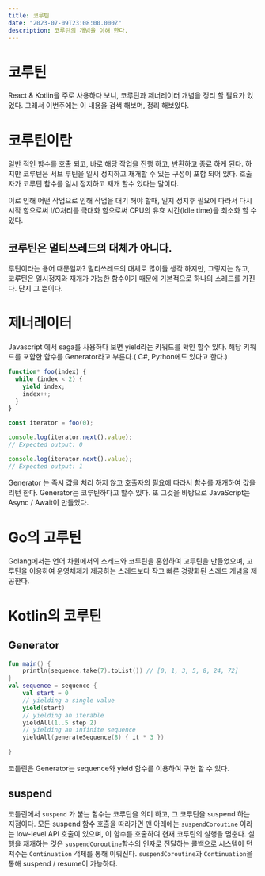 ```yaml
---
title: 코루틴
date: "2023-07-09T23:08:00.000Z"
description: 코루틴의 개념을 이해 한다.
---
```


# 코루틴
React & Kotlin을 주로 사용하다 보니, 코루틴과 제너레이터 개념을 정리 할 필요가 있었다. 그래서 이번주에는 이 내용을 검색 해보며, 정리 해보았다.

# 코루틴이란
 일반 적인 함수를 호출 되고, 바로 해당 작업을 진행 하고, 반환하고 종료 하게 된다. 하지만 코루틴은 서브 루틴을 일시 정지하고 재개할 수 있는 구성이 포함 되어 있다. 호출자가 코루틴 함수를 일시 정지하고 재개 할수 있다는 말이다.

 이로 인해 어떤 작업으로 인해 작업을 대기 해야 할때, 일지 정지후 필요에 따라서 다시 시작 함으로써 I/O처리를 극대화 함으로써 CPU의 유효 시간(Idle time)을 최소화 할 수 있다.

## 코루틴은 멀티쓰레드의 대체가 아니다.
 루틴이라는 용어 때문일까? 멀티쓰레드의 대체로 많이들 생각 하지만, 그렇지는 않고, 코루틴은 일시정지와 재개가 가능한 함수이기 때문에 기본적으로 하나의 스레드를 가진다. 단지 그 뿐이다.

# 제너레이터
 Javascript 에서 saga를 사용하다 보면 yield라는 키워드를 확인 할수 있다. 해당 키워드를 포함한 함수를 Generator라고 부른다.( C#, Python에도 있다고 한다.)

```javascript
function* foo(index) {
  while (index < 2) {
    yield index;
    index++;
  }
}

const iterator = foo(0);

console.log(iterator.next().value);
// Expected output: 0

console.log(iterator.next().value);
// Expected output: 1
```

  Generator 는 즉시 값을 처리 하지 않고 호출자의 필요에 따라서 함수를 재개하여 값을 리턴 한다. Generator는 코루틴하다고 할수 있다.
 또 그것을 바탕으로 JavaScript는 Async / Await이 만들었다. 

# Go의 고루틴
 Golang에서는 언어 차원에서의 스레드와 코루틴을 혼합하여 고루틴을 만들었으며, 고루틴을 이용하여 운영체제가 제공하는 스레드보다 작고 빠른 경량화된 스레드 개념을 제공한다.

# Kotlin의 코루틴

## Generator

```kotlin
fun main() {
    println(sequence.take(7).toList()) // [0, 1, 3, 5, 8, 24, 72]
}
val sequence = sequence {
	val start = 0
    // yielding a single value
    yield(start)
    // yielding an iterable
    yieldAll(1..5 step 2)
    // yielding an infinite sequence
    yieldAll(generateSequence(8) { it * 3 })
    
}
```
 코틀린은 Generator는 sequence와 yield 함수를 이용하여 구현 할 수 있다.

## suspend
 코틀린에서 `suspend` 가 붙는 함수는 코루틴을 의미 하고, 그 코루틴을 suspend 하는 지점이다. 모든 suspend 함수 호출을 따라가면 맨 아래에는 `suspendCoroutine` 이라는 low-level API 호출이 있으며, 이 함수를 호출하여 현재 코루틴의 실행을 멈춘다. 실행을 재개하는 것은 `suspendCoroutine`함수의 인자로 전달하는 콜백으로 시스템이 던져주는 `Continuation` 객체를 통해 이뤄진다. `suspendCoroutine`과 `Continuation`을 통해 suspend / resume이 가능하다.

